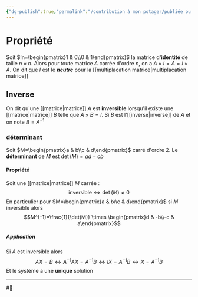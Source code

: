 ```yaml
---
{"dg-publish":true,"permalink":"/contribution à mon potager/publiée ou presque/La matrice d'identité In permet l'inversion d'une matrice carrée/"}
---
```


# Propriété
Soit $In=\begin{pmatrix}1 & 0\\0 & 1\end{pmatrix}$ la matrice d'**identité** de taille $n \times n$. Alors pour toute matrice $A$ carrée d'ordre $n$, on a $A \times I=A=I \times A$. On dit que $I$ est le ***neutre*** pour la [[multiplacation matrice\|multiplacation matrice]]
## Inverse
On dit qu'une [[matrice\|matrice]] $A$ est **inversible** lorsqu'il existe une [[matrice\|matrice]] $B$ telle que $A \times B=I$. Si $B$ est l'[[inverse\|inverse]] de $A$ et on note $B=A^{-1}$
### déterminant
Soit $M=\begin{pmatrix}a & b\\c & d\end{pmatrix}$ carré d'ordre 2. Le **déterminant** de $M$ est $\det(M)=ad-cb$
#### Propriété
Soit une [[matrice\|matrice]] $M$ carrée : $$\text{inversible}\iff \det(M) \ne 0$$En particulier pour $M=\begin{pmatrix}a & b\\c & d\end{pmatrix}$ si $M$ inversible alors $$M^{-1}=\frac{1}{\det(M)} \times \begin{pmatrix}d & -b\\-c & a\end{pmatrix}$$
##### Application
Si $A$ est inversible alors $$AX=B \iff A^{-1}AX=A^{-1}B  \iff IX=A^{-1}B \iff X=A^{-1}B$$Et le système a une **unique** solution

---
#🌱 